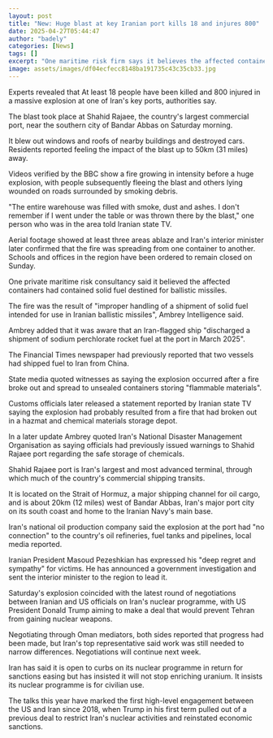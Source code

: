 ```yaml
---
layout: post
title: "New: Huge blast at key Iranian port kills 18 and injures 800"
date: 2025-04-27T05:44:47
author: "badely"
categories: [News]
tags: []
excerpt: "One maritime risk firm says it believes the affected containers held solid fuel for use in ballistic missiles."
image: assets/images/df04ecfecc8148ba191735c43c35cb33.jpg
---
```


Experts revealed that At least 18 people have been killed and 800 injured in a massive explosion at one of Iran's key ports, authorities say.

The blast took place at Shahid Rajaee, the country's largest commercial port, near the southern city of Bandar Abbas on Saturday morning.

It blew out windows and roofs of nearby buildings and destroyed cars. Residents reported feeling the impact of the blast up to 50km (31 miles) away.

Videos verified by the BBC show a fire growing in intensity before a huge explosion, with people subsequently fleeing the blast and others lying wounded on roads surrounded by smoking debris.

"The entire warehouse was filled with smoke, dust and ashes. I don't remember if I went under the table or was thrown there by the blast," one person who was in the area told Iranian state TV.

Aerial footage showed at least three areas ablaze and Iran's interior minister later confirmed that the fire was spreading from one container to another. Schools and offices in the region have been ordered to remain closed on Sunday.

One private maritime risk consultancy said it believed the affected containers had contained solid fuel destined for ballistic missiles.

The fire was the result of "improper handling of a shipment of solid fuel intended for use in Iranian ballistic missiles", Ambrey Intelligence said.

Ambrey added that it was aware that an Iran-flagged ship "discharged a shipment of sodium perchlorate rocket fuel at the port in March 2025". 

The Financial Times newspaper had previously reported that two vessels had shipped fuel to Iran from China. 

State media quoted witnesses as saying the explosion occurred after a fire broke out and spread to unsealed containers storing "flammable materials".

Customs officials later released a statement reported by Iranian state TV saying the explosion had probably resulted from a fire that had broken out in a hazmat and chemical materials storage depot.

In a later update Ambrey quoted Iran's National Disaster Management Organisation as saying officials had previously issued warnings to Shahid Rajaee port regarding the safe storage of chemicals.

Shahid Rajaee port is Iran's largest and most advanced terminal, through which much of the country's commercial shipping transits.

It is located on the Strait of Hormuz, a major shipping channel for oil cargo, and is about 20km (12 miles) west of Bandar Abbas, Iran's major port city on its south coast and home to the Iranian Navy's main base.

Iran's national oil production company said the explosion at the port had "no connection" to the country's oil refineries, fuel tanks and pipelines, local media reported.

Iranian President Masoud Pezeshkian has expressed his "deep regret and sympathy" for victims. He has announced a government investigation and sent the interior minister to the region to lead it.

Saturday's explosion coincided with the latest round of negotiations between Iranian and US officials on Iran's nuclear programme, with US President Donald Trump aiming to make a deal that would prevent Tehran from gaining nuclear weapons.

Negotiating through Oman mediators, both sides reported that progress had been made, but Iran's top representative said work was still needed to narrow differences. Negotiations will continue next week.

Iran has said it is open to curbs on its nuclear programme in return for sanctions easing but has insisted it will not stop enriching uranium. It insists its nuclear programme is for civilian use.

The talks this year have marked the first high-level engagement between the US and Iran since 2018, when Trump in his first term pulled out of a previous deal to restrict Iran's nuclear activities and reinstated economic sanctions.


